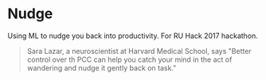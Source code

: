 # Nudge
Using ML to nudge you back into productivity. For RU Hack 2017 hackathon.

 > Sara Lazar, a neuroscientist at Harvard Medical School, says "Better control over th PCC can help you catch your mind in the act of wandering and nudge it gently back on task."
